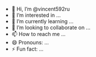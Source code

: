 - 👋 Hi, I’m @vincent592ru
- 👀 I’m interested in ...
- 🌱 I’m currently learning ...
- 💞️ I’m looking to collaborate on ...
- 📫 How to reach me ...
- 😄 Pronouns: ...
- ⚡ Fun fact: ...

<!---
vincent592ru/vincent592ru is a ✨ special ✨ repository because its `README.md` (this file) appears on your GitHub profile.
You can click the Preview link to take a look at your changes.
--->
